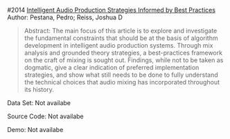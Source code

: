 #2014 [Intelligent Audio Production Strategies Informed by Best Practices](http://www.aes.org/e-lib/browse.cfm?elib=17121)
Author: Pestana, Pedro; Reiss, Joshua D
>Abstract: The main focus of this article is to explore and investigate the fundamental constraints that should be at the basis of algorithm development in intelligent audio production systems. Through mix analysis and grounded theory strategies, a best-practices framework on the craft of mixing is sought out. Findings, while not to be taken as dogmatic, give a clear indication of preferred implementation strategies, and show what still needs to be done to fully understand the technical choices that audio mixing has incorporated throughout its history.

Data Set: Not availabe

Source Code: Not availabe

Demo: Not availabe

